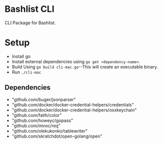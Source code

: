 # Bashlist CLI
CLI Package for Bashlist.


# Setup
* Install go
* Install external dependencies using `go get <dependency-name>`.
* Build Using `go build cli-mac.go`--This will create an executable binary.
* Run `./cli-mac`


## Dependencies

* "github.com/buger/jsonparser"
* "github.com/docker/docker-credential-helpers/credentials"
* "github.com/docker/docker-credential-helpers/osxkeychain"
* "github.com/fatih/color"
* "github.com/howeyc/gopass"
* "github.com/imroc/req"
* "github.com/olekukonko/tablewriter"
* "github.com/skratchdot/open-golang/open"
